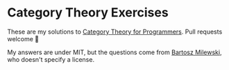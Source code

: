 # Category Theory Exercises

These are my solutions to [Category Theory for Programmers](https://bartoszmilewski.com/2014/10/28/category-theory-for-programmers-the-preface/). Pull requests welcome 🙇

My answers are under MIT, but the questions come from [Bartosz Milewski](https://bartoszmilewski.com), who doesn't specify a license.
